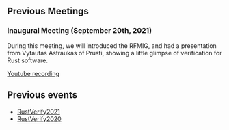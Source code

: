## Previous Meetings


### Inaugural Meeting (September 20th, 2021)

During this meeting, we will introduced the RFMIG, and had a presentation from Vytautas Astraukas of Prusti, showing a little glimpse of verification for Rust software.

[Youtube recording](https://www.youtube.com/watch?v=ACqgutP0jXs)

## Previous events

* [RustVerify2021](https://sites.google.com/view/rustverify2021)
* [RustVerify2020](https://sites.google.com/view/rustverify2020)
